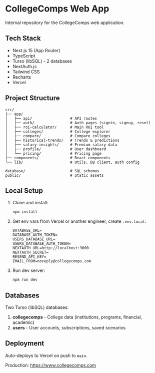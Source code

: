 # CollegeComps Web App

Internal repository for the CollegeComps web application.

## Tech Stack

- Next.js 15 (App Router)
- TypeScript
- Turso (libSQL) - 2 databases
- NextAuth.js
- Tailwind CSS
- Recharts
- Vercel

## Project Structure

```
src/
├── app/
│   ├── api/                 # API routes
│   ├── auth/                # Auth pages (signin, signup, reset)
│   ├── roi-calculator/      # Main ROI tool
│   ├── colleges/            # College explorer
│   ├── compare/             # Compare colleges
│   ├── historical-trends/   # Trends & predictions
│   ├── salary-insights/     # Premium salary data
│   ├── profile/             # User dashboard
│   └── pricing/             # Pricing page
├── components/              # React components
└── lib/                     # Utils, DB client, auth config

database/                    # SQL schemas
public/                      # Static assets
```

## Local Setup

1. Clone and install:
   ```bash
   npm install
   ```

2. Get env vars from Vercel or another engineer, create `.env.local`:
   ```env
   DATABASE_URL=
   DATABASE_AUTH_TOKEN=
   USERS_DATABASE_URL=
   USERS_DATABASE_AUTH_TOKEN=
   NEXTAUTH_URL=http://localhost:3000
   NEXTAUTH_SECRET=
   RESEND_API_KEY=
   EMAIL_FROM=noreply@collegecomps.com
   ```

3. Run dev server:
   ```bash
   npm run dev
   ```

## Databases

Two Turso (libSQL) databases:

1. **collegecomps** - College data (institutions, programs, financial, academic)
2. **users** - User accounts, subscriptions, saved scenarios

## Deployment

Auto-deploys to Vercel on push to `main`.

Production: https://www.collegecomps.com
